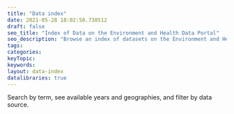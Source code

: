 ```yaml
---
title: "Data index"
date: 2021-05-28 18:02:58.738512
draft: false
seo_title: "Index of Data on the Environment and Health Data Portal"
seo_description: "Browse an index of datasets on the Environment and Health Data Portal."
tags: 
categories: 
keyTopic: 
keywords: 
layout: data-index
datalibraries: true
---
```


Search by term, see available years and geographies, and filter by data source.

